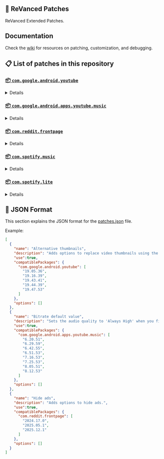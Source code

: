 ## 🧩 ReVanced Patches

ReVanced Extended Patches.

## Documentation

Check the [wiki](https://github.com/anddea/revanced-patches/wiki) for resources on patching, customization, and debugging.

## 📋 List of patches in this repository

### [📦 `com.google.android.youtube`](https://play.google.com/store/apps/details?id=com.google.android.youtube)
<details>

| 💊 Patch | 📜 Description | 🏹 Target Version |
|:--------:|:--------------:|:-----------------:|
| `Alternative thumbnails` | Adds options to replace video thumbnails using the DeArrow API or image captures from the video. | 19.05.36 ~ 19.47.53 |
| `Ambient mode control` | Adds options to disable Ambient mode and to bypass Ambient mode restrictions. | 19.05.36 ~ 19.47.53 |
| `Bypass URL redirects` | Adds an option to bypass URL redirects and open the original URL directly. | 19.05.36 ~ 19.47.53 |
| `Bypass image region restrictions` | Adds an option to use a different host for static images, so that images blocked in some countries can be received. | 19.05.36 ~ 19.47.53 |
| `Change form factor` | Adds an option to change the UI appearance to a phone, tablet, or automotive device. | 19.05.36 ~ 19.47.53 |
| `Change live ring click action` | Adds an option to open the channel instead of the live stream when clicking on the live ring. | 19.05.36 ~ 19.47.53 |
| `Change player flyout menu toggles` | Adds an option to use text toggles instead of switch toggles within the additional settings menu. | 19.05.36 ~ 19.47.53 |
| `Change share sheet` | Adds an option to change the in-app share sheet to the system share sheet. | 19.05.36 ~ 19.47.53 |
| `Change start page` | Adds an option to set which page the app opens in instead of the homepage. | 19.05.36 ~ 19.47.53 |
| `Custom Shorts action buttons` | Changes, at compile time, the icon of the action buttons of the Shorts player. | 19.05.36 ~ 19.47.53 |
| `Custom branding icon for YouTube` | Changes the YouTube app icon to the icon specified in patch options. | 19.05.36 ~ 19.47.53 |
| `Custom branding name for YouTube` | Changes the YouTube app name to the name specified in patch options. | 19.05.36 ~ 19.47.53 |
| `Custom double tap length` | Adds Double-tap to seek values that are specified in patch options. | 19.05.36 ~ 19.47.53 |
| `Custom header for YouTube` | Applies a custom header in the top left corner within the app. | 19.05.36 ~ 19.47.53 |
| `Description components` | Adds options to hide and disable description components. | 19.05.36 ~ 19.47.53 |
| `Disable QUIC protocol` | Adds an option to disable CronetEngine's QUIC protocol. | 19.05.36 ~ 19.47.53 |
| `Disable forced auto audio tracks` | Adds an option to disable audio tracks from being automatically enabled. | 19.05.36 ~ 19.47.53 |
| `Disable forced auto captions` | Adds an option to disable captions from being automatically enabled. | 19.05.36 ~ 19.47.53 |
| `Disable haptic feedback` | Adds options to disable haptic feedback when swiping in the video player. | 19.05.36 ~ 19.47.53 |
| `Disable layout updates` | Adds an option to disable layout updates by server. | 19.05.36 ~ 19.47.53 |
| `Disable resuming Miniplayer on startup` | Adds an option to disable the Miniplayer 'Continue watching' from resuming on app startup. | 19.05.36 ~ 19.47.53 |
| `Disable resuming Shorts on startup` | Adds an option to disable the Shorts player from resuming on app startup when Shorts were last being watched. | 19.05.36 ~ 19.47.53 |
| `Disable splash animation` | Adds an option to disable the splash animation on app startup. | 19.05.36 ~ 19.47.53 |
| `Enable OPUS codec` | Adds an option to enable the OPUS audio codec if the player response includes it. | 19.05.36 ~ 19.47.53 |
| `Enable debug logging` | Adds an option to enable debug logging. | 19.05.36 ~ 19.47.53 |
| `Enable gradient loading screen` | Adds an option to enable the gradient loading screen. | 19.05.36 ~ 19.47.53 |
| `Force player buttons background` | Changes the dark background surrounding the video player controls at compile time. | 19.05.36 ~ 19.47.53 |
| `Fullscreen components` | Adds options to hide or change components related to fullscreen. | 19.05.36 ~ 19.47.53 |
| `GmsCore support` | Allows patched Google apps to run without root and under a different package name by using GmsCore instead of Google Play Services. | 19.05.36 ~ 19.47.53 |
| `Hide Shorts dimming` | Removes, at compile time, the dimming effect at the top and bottom of Shorts videos. | 19.05.36 ~ 19.47.53 |
| `Hide accessibility controls dialog` | Removes, at compile time, accessibility controls dialog 'Turn on accessibility controls for the video player?'. | 19.05.36 ~ 19.47.53 |
| `Hide action buttons` | Adds options to hide action buttons under videos. | 19.05.36 ~ 19.47.53 |
| `Hide ads` | Adds options to hide ads. | 19.05.36 ~ 19.47.53 |
| `Hide comments components` | Adds options to hide components related to comments. | 19.05.36 ~ 19.47.53 |
| `Hide feed components` | Adds options to hide components related to feeds. | 19.05.36 ~ 19.47.53 |
| `Hide feed flyout menu` | Adds the ability to hide feed flyout menu components using a custom filter. | 19.05.36 ~ 19.47.53 |
| `Hide layout components` | Adds options to hide general layout components. | 19.05.36 ~ 19.47.53 |
| `Hide player buttons` | Adds options to hide buttons in the video player. | 19.05.36 ~ 19.47.53 |
| `Hide player flyout menu` | Adds options to hide player flyout menu components. | 19.05.36 ~ 19.47.53 |
| `Hide shortcuts` | Remove, at compile time, the app shortcuts that appears when the app icon is long pressed. | 19.05.36 ~ 19.47.53 |
| `Hook YouTube Music actions` | Adds support for opening music in RVX Music using the in-app YouTube Music button. | 19.05.36 ~ 19.47.53 |
| `Hook download actions` | Adds support to download videos with an external downloader app using the in-app download button. | 19.05.36 ~ 19.47.53 |
| `MaterialYou` | Applies the MaterialYou theme for Android 12+ devices. | 19.05.36 ~ 19.47.53 |
| `Miniplayer` | Adds options to change the in-app minimized player, and if patching target 19.16+ adds options to use modern miniplayers. | 19.05.36 ~ 19.47.53 |
| `Navigation bar components` | Adds options to hide or change components related to the navigation bar. | 19.05.36 ~ 19.47.53 |
| `Open links externally` | Adds an option to always open links in your browser instead of the in-app browser. | 19.05.36 ~ 19.47.53 |
| `Overlay buttons` | Adds options to display useful overlay buttons in the video player. | 19.05.36 ~ 19.47.53 |
| `Player components` | Adds options to hide or change components related to the video player. | 19.05.36 ~ 19.47.53 |
| `Remove background playback restrictions` | Removes restrictions on background playback, including for music and kids videos. | 19.05.36 ~ 19.47.53 |
| `Remove viewer discretion dialog` | Adds an option to remove the dialog that appears when opening a video that has been age-restricted by accepting it automatically. This does not bypass the age restriction. | 19.05.36 ~ 19.47.53 |
| `Return YouTube Dislike` | Adds an option to show the dislike count of videos using the Return YouTube Dislike API. | 19.05.36 ~ 19.47.53 |
| `Return YouTube Username` | Adds an option to replace YouTube handles with usernames in comments using YouTube Data API v3. | 19.05.36 ~ 19.47.53 |
| `Sanitize sharing links` | Adds an option to sanitize sharing links by removing tracking query parameters. | 19.05.36 ~ 19.47.53 |
| `Seekbar components` | Adds options to hide or change components related to the seekbar. | 19.05.36 ~ 19.47.53 |
| `Settings for YouTube` | Applies mandatory patches to implement ReVanced Extended settings into the application. | 19.05.36 ~ 19.47.53 |
| `Shorts components` | Adds options to hide or change components related to YouTube Shorts. | 19.05.36 ~ 19.47.53 |
| `Snack bar components` | Adds options to hide or change components related to the snack bar. | 19.05.36 ~ 19.47.53 |
| `SponsorBlock` | Adds options to enable and configure SponsorBlock, which can skip undesired video segments, such as sponsored content. | 19.05.36 ~ 19.47.53 |
| `Spoof app version` | Adds options to spoof the YouTube client version. This can be used to restore old UI elements and features. | 19.05.36 ~ 19.47.53 |
| `Spoof streaming data` | Adds options to spoof the streaming data to allow playback. | 19.05.36 ~ 19.47.53 |
| `Spoof watch history` | Adds an option to change the domain of the watch history or check its status. | 19.05.36 ~ 19.47.53 |
| `Swipe controls` | Adds options for controlling volume and brightness with swiping, and whether to enter fullscreen when swiping down below the player. | 19.05.36 ~ 19.47.53 |
| `Theme` | Changes the app's themes to the values specified in patch options. | 19.05.36 ~ 19.47.53 |
| `Toolbar components` | Adds options to hide or change components located on the toolbar, such as the search bar, header, and toolbar buttons. | 19.05.36 ~ 19.47.53 |
| `Translations for YouTube` | Add translations or remove string resources. | 19.05.36 ~ 19.47.53 |
| `Video playback` | Adds options to customize settings related to video playback, such as default video quality and playback speed. | 19.05.36 ~ 19.47.53 |
| `Visual preferences icons for YouTube` | Adds icons to specific preferences in the settings. | 19.05.36 ~ 19.47.53 |
</details>

### [📦 `com.google.android.apps.youtube.music`](https://play.google.com/store/apps/details?id=com.google.android.apps.youtube.music)
<details>

| 💊 Patch | 📜 Description | 🏹 Target Version |
|:--------:|:--------------:|:-----------------:|
| `Bitrate default value` | Sets the audio quality to 'Always High' when you first install the app. | 6.20.51 ~ 8.12.53 |
| `Bypass image region restrictions` | Adds an option to use a different host for static images, so that images blocked in some countries can be received. | 6.20.51 ~ 8.12.53 |
| `Certificate spoof` | Enables YouTube Music to work with Android Auto by spoofing the YouTube Music certificate. | 6.20.51 ~ 8.12.53 |
| `Change share sheet` | Adds an option to change the in-app share sheet to the system share sheet. | 6.20.51 ~ 8.12.53 |
| `Change start page` | Adds an option to set which page the app opens in instead of the homepage. | 6.20.51 ~ 8.12.53 |
| `Custom branding icon for YouTube Music` | Changes the YouTube Music app icon to the icon specified in patch options. | 6.20.51 ~ 8.12.53 |
| `Custom branding name for YouTube Music` | Changes the YouTube Music app name to the name specified in patch options. | 6.20.51 ~ 8.12.53 |
| `Custom header for YouTube Music` | Applies a custom header in the top left corner within the app. | 6.20.51 ~ 8.12.53 |
| `Dark theme` | Changes the app's dark theme to the values specified in patch options. | 6.20.51 ~ 8.12.53 |
| `Disable Cairo splash animation` | Adds an option to disable Cairo splash animation. | 7.06.54 ~ 8.12.53 |
| `Disable DRC audio` | Adds an option to disable DRC (Dynamic Range Compression) audio. | 6.20.51 ~ 8.12.53 |
| `Disable QUIC protocol` | Adds an option to disable CronetEngine's QUIC protocol. | 6.20.51 ~ 8.12.53 |
| `Disable dislike redirection` | Adds an option to disable redirection to the next track when clicking the Dislike button. | 6.20.51 ~ 8.12.53 |
| `Disable forced auto captions` | Adds an option to disable captions from being automatically enabled. | 6.20.51 ~ 8.12.53 |
| `Disable music video in album` | Adds option to redirect music videos from albums for non-premium users. | 6.20.51 ~ 8.12.53 |
| `Enable OPUS codec` | Adds an option to enable the OPUS audio codec if the player response includes it. | 6.20.51 ~ 8.12.53 |
| `Enable debug logging` | Adds an option to enable debug logging. | 6.20.51 ~ 8.12.53 |
| `Enable landscape mode` | Adds an option to enable landscape mode when rotating the screen on phones. | 6.20.51 ~ 8.12.53 |
| `Flyout menu components` | Adds options to hide or change flyout menu components. | 6.20.51 ~ 8.12.53 |
| `GmsCore support` | Allows patched Google apps to run without root and under a different package name by using GmsCore instead of Google Play Services. | 6.20.51 ~ 8.12.53 |
| `Hide account components` | Adds options to hide components related to the account menu. | 6.20.51 ~ 8.12.53 |
| `Hide action bar components` | Adds options to hide action bar components and replace the offline download button with an external download button. | 6.20.51 ~ 8.12.53 |
| `Hide ads` | Adds options to hide ads. | 6.20.51 ~ 8.12.53 |
| `Hide layout components` | Adds options to hide general layout components. | 6.20.51 ~ 8.12.53 |
| `Hide overlay filter` | Removes, at compile time, the dark overlay that appears when player flyout menus are open. | 6.20.51 ~ 8.12.53 |
| `Hide player overlay filter` | Removes, at compile time, the dark overlay that appears when single-tapping in the player. | 6.20.51 ~ 8.12.53 |
| `Navigation bar components` | Adds options to hide or change components related to the navigation bar. | 6.20.51 ~ 8.12.53 |
| `Player components` | Adds options to hide or change components related to the player. | 6.20.51 ~ 8.12.53 |
| `Remove background playback restrictions` | Removes restrictions on background playback, including for kids videos. | 6.20.51 ~ 8.12.53 |
| `Remove viewer discretion dialog` | Adds an option to remove the dialog that appears when opening a video that has been age-restricted by accepting it automatically. This does not bypass the age restriction. | 6.20.51 ~ 8.12.53 |
| `Restore old style library shelf` | Adds an option to return the Library tab to the old style. | 6.20.51 ~ 8.12.53 |
| `Return YouTube Dislike` | Adds an option to show the dislike count of songs using the Return YouTube Dislike API. | 6.20.51 ~ 8.12.53 |
| `Return YouTube Username` | Adds an option to replace YouTube handles with usernames in comments using YouTube Data API v3. | 6.20.51 ~ 8.12.53 |
| `Sanitize sharing links` | Adds an option to sanitize sharing links by removing tracking query parameters. | 6.20.51 ~ 8.12.53 |
| `Settings for YouTube Music` | Applies mandatory patches to implement ReVanced Extended settings into the application. | 6.20.51 ~ 8.12.53 |
| `SponsorBlock` | Adds options to enable and configure SponsorBlock, which can skip undesired video segments, such as non-music sections. | 6.20.51 ~ 8.12.53 |
| `Spoof app version` | Adds options to spoof the YouTube Music client version. This can be used to restore old UI elements and features. | 6.51.53 ~ 8.10.52 |
| `Spoof player parameter` | Adds options to spoof player parameter to allow playback. | 6.20.51 ~ 8.12.53 |
| `Translations for YouTube Music` | Add translations or remove string resources. | 6.20.51 ~ 8.12.53 |
| `Video playback` | Adds options to customize settings related to video playback, such as default video quality and playback speed. | 6.20.51 ~ 8.12.53 |
| `Visual preferences icons for YouTube Music` | Adds icons to specific preferences in the settings. | 6.20.51 ~ 8.12.53 |
| `Watch history` | Adds an option to change the domain of the watch history or check its status. | 6.20.51 ~ 8.12.53 |
</details>

### [📦 `com.reddit.frontpage`](https://play.google.com/store/apps/details?id=com.reddit.frontpage)
<details>

| 💊 Patch | 📜 Description | 🏹 Target Version |
|:--------:|:--------------:|:-----------------:|
| `Change package name` | Changes the package name for Reddit to the name specified in patch options. | 2024.17.0 ~ 2025.12.1 |
| `Custom branding name for Reddit` | Changes the Reddit app name to the name specified in patch options. | 2024.17.0 ~ 2025.12.1 |
| `Disable screenshot popup` | Adds an option to disable the popup that appears when taking a screenshot. | 2024.17.0 ~ 2025.12.1 |
| `Hide Recently Visited shelf` | Adds an option to hide the Recently Visited shelf in the sidebar. | 2024.17.0 ~ 2025.12.1 |
| `Hide ads` | Adds options to hide ads. | 2024.17.0 ~ 2025.12.1 |
| `Hide navigation buttons` | Adds options to hide buttons in the navigation bar. | 2024.17.0 ~ 2025.12.1 |
| `Hide recommended communities shelf` | Adds an option to hide the recommended communities shelves in subreddits. | 2024.17.0 ~ 2025.12.1 |
| `Open links directly` | Adds an option to skip over redirection URLs in external links. | 2024.17.0 ~ 2025.12.1 |
| `Open links externally` | Adds an option to always open links in your browser instead of in the in-app-browser. | 2024.17.0 ~ 2025.12.1 |
| `Premium icon` | Unlocks premium app icons. | 2024.17.0 ~ 2025.12.1 |
| `Remove subreddit dialog` | Adds options to remove the NSFW community warning and notifications suggestion dialogs by dismissing them automatically. | 2024.17.0 ~ 2025.12.1 |
| `Sanitize sharing links` | Adds an option to sanitize sharing links by removing tracking query parameters. | 2024.17.0 ~ 2025.12.1 |
| `Settings for Reddit` | Applies mandatory patches to implement ReVanced Extended settings into the application. | 2024.17.0 ~ 2025.12.1 |
</details>

### [📦 `com.spotify.music`](https://play.google.com/store/apps/details?id=com.spotify.music)
<details>

| 💊 Patch | 📜 Description | 🏹 Target Version |
|:--------:|:--------------:|:-----------------:|
| `Custom theme` | Applies a custom theme (defaults to amoled black) | ALL |
| `Remove Create tab` | Removes the 'Create' (Plus) tab from the bottom navigation bar. | ALL |
| `Sanitize sharing links` | Removes the '?si=' tracking parameter from shared links (e.g., Copy Link, Share to...). | ALL |
| `Spoof signature` | Spoofs the signature of the app to fix various functions of the app. | ALL |
| `Unlock Spotify Premium` | Unlocks Spotify Premium features. Server-sided features like downloading songs are still locked. | ALL |
</details>

### [📦 `com.spotify.lite`](https://play.google.com/store/apps/details?id=com.spotify.lite)
<details>

| 💊 Patch | 📜 Description | 🏹 Target Version |
|:--------:|:--------------:|:-----------------:|
| `Enable on demand` | Enables listening to songs on-demand, allowing to play any song from playlists, albums or artists without limitations. This does not remove ads. | ALL |
</details>



## 📝 JSON Format

This section explains the JSON format for the [patches.json](patches.json) file.

Example:

```json
[
  {
    "name": "Alternative thumbnails",
    "description": "Adds options to replace video thumbnails using the DeArrow API or image captures from the video.",
    "use":true,
    "compatiblePackages": {
      "com.google.android.youtube": [
        "19.05.36",
        "19.16.39",
        "19.43.41",
        "19.44.39",
        "19.47.53"
      ]
    },
    "options": []
  },
  {
    "name": "Bitrate default value",
    "description": "Sets the audio quality to 'Always High' when you first install the app.",
    "use":true,
    "compatiblePackages": {
      "com.google.android.apps.youtube.music": [
        "6.20.51",
        "6.29.59",
        "6.42.55",
        "6.51.53",
        "7.16.53",
        "7.25.53",
        "8.05.51",
        "8.12.53"
      ]
    },
    "options": []
  },
  {
    "name": "Hide ads",
    "description": "Adds options to hide ads.",
    "use":true,
    "compatiblePackages": {
      "com.reddit.frontpage": [
        "2024.17.0",
        "2025.05.1",
        "2025.12.1"
      ]
    },
    "options": []
  }
]
```